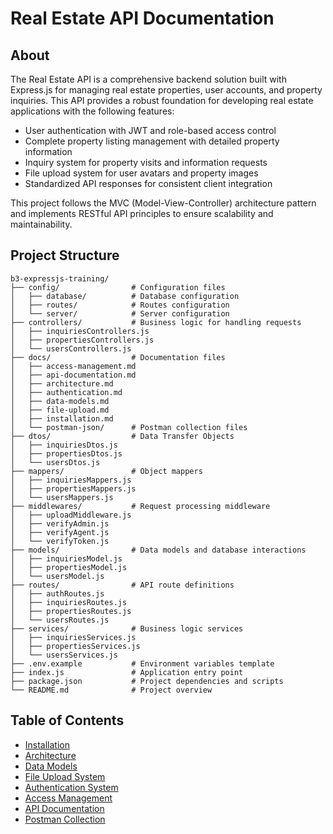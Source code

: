 # Real Estate API Documentation

## About

The Real Estate API is a comprehensive backend solution built with Express.js for managing real estate properties, user accounts, and property inquiries. This API provides a robust foundation for developing real estate applications with the following features:

- User authentication with JWT and role-based access control
- Complete property listing management with detailed property information
- Inquiry system for property visits and information requests
- File upload system for user avatars and property images
- Standardized API responses for consistent client integration

This project follows the MVC (Model-View-Controller) architecture pattern and implements RESTful API principles to ensure scalability and maintainability.

## Project Structure

```
b3-expressjs-training/
├── config/                # Configuration files
│   ├── database/          # Database configuration
│   ├── routes/            # Routes configuration
│   └── server/            # Server configuration
├── controllers/           # Business logic for handling requests
│   ├── inquiriesControllers.js
│   ├── propertiesControllers.js
│   └── usersControllers.js
├── docs/                  # Documentation files
│   ├── access-management.md
│   ├── api-documentation.md
│   ├── architecture.md
│   ├── authentication.md
│   ├── data-models.md
│   ├── file-upload.md
│   ├── installation.md
│   └── postman-json/      # Postman collection files
├── dtos/                  # Data Transfer Objects
│   ├── inquiriesDtos.js
│   ├── propertiesDtos.js
│   └── usersDtos.js
├── mappers/               # Object mappers
│   ├── inquiriesMappers.js
│   ├── propertiesMappers.js
│   └── usersMappers.js
├── middlewares/           # Request processing middleware
│   ├── uploadMiddleware.js
│   ├── verifyAdmin.js
│   ├── verifyAgent.js
│   └── verifyToken.js
├── models/                # Data models and database interactions
│   ├── inquiriesModel.js
│   ├── propertiesModel.js
│   └── usersModel.js
├── routes/                # API route definitions
│   ├── authRoutes.js
│   ├── inquiriesRoutes.js
│   ├── propertiesRoutes.js
│   └── usersRoutes.js
├── services/              # Business logic services
│   ├── inquiriesServices.js
│   ├── propertiesServices.js
│   └── usersServices.js
├── .env.example           # Environment variables template
├── index.js               # Application entry point
├── package.json           # Project dependencies and scripts
└── README.md              # Project overview
```

## Table of Contents

- [Installation](docs/installation.md)
- [Architecture](docs/architecture.md)
- [Data Models](docs/data-models.md)
- [File Upload System](docs/file-upload.md)
- [Authentication System](docs/authentication.md)
- [Access Management](docs/access-management.md)
- [API Documentation](docs/api-documentation.md)
- [Postman Collection](docs/postman-json/)